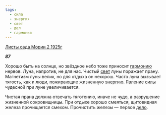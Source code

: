 ```yaml
---
tags:
  - сила
  - энергия
  - свет
  - дел
  - гармония
---
```

[Листы сада Мории 2 1925г](https://127.0.0.1:4002/agni/1925)

___87___

Хорошо быть на солнце, но звёздное небо тоже приносит [гармонию](../../../tags/#гармония) нервов. Луна, напротив, не для нас. Чистый [свет](../../../tags/#свет) луны поражает прану. Магнетизм луны велик, но для отдыха он нехорош. Часто луна вызывает тягость, как и люди, пожирающие жизненную [энергию](../../../tags/#энергия). Явление [силы](../../../tags/#сила) чудесной при луне увеличивается.   

Чистая прана должна отвечать тяготению, иначе не чудо, а разрушение жизненной сокровищницы. При отдыхе хорошо смеяться, щитовидная железа прочищается смехом. Прочистить железы — первое [дело](../../../tags/#дел).   

